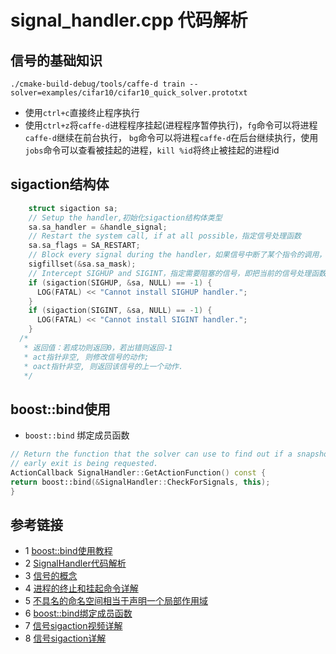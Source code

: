 # signal_handler.cpp 代码解析

## 信号的基础知识
```shell
./cmake-build-debug/tools/caffe-d train --solver=examples/cifar10/cifar10_quick_solver.prototxt
```
* 使用`ctrl+c`直接终止程序执行
* 使用`ctrl+z`将`caffe-d`进程程序挂起(进程程序暂停执行)，`fg`命令可以将进程`caffe-d`继续在前台执行，
  `bg`命令可以将进程`caffe-d`在后台继续执行，使用`jobs`命令可以查看被挂起的进程，`kill %id`将终止被挂起的进程id

## sigaction结构体
```c++
    struct sigaction sa;
    // Setup the handler,初始化sigaction结构体类型
    sa.sa_handler = &handle_signal;
    // Restart the system call, if at all possible，指定信号处理函数
    sa.sa_flags = SA_RESTART;
    // Block every signal during the handler，如果信号中断了某个指令的调用，当信号处理函数执行完毕之后将继续执行该指令
    sigfillset(&sa.sa_mask);
    // Intercept SIGHUP and SIGINT，指定需要阻塞的信号，即把当前的信号处理函数执行完毕后再处理新的信号
    if (sigaction(SIGHUP, &sa, NULL) == -1) {
      LOG(FATAL) << "Cannot install SIGHUP handler.";
    }
    if (sigaction(SIGINT, &sa, NULL) == -1) {
      LOG(FATAL) << "Cannot install SIGINT handler.";
    }
  /*
   * 返回值：若成功则返回0，若出错则返回-1
   * act指针非空, 则修改信号的动作;
   * oact指针非空, 则返回该信号的上一个动作.
   */
```
  
## boost::bind使用
* `boost::bind` 绑定成员函数
```c++
// Return the function that the solver can use to find out if a snapshot or
// early exit is being requested.
ActionCallback SignalHandler::GetActionFunction() const {
return boost::bind(&SignalHandler::CheckForSignals, this);
}
```

## 参考链接
* 1 [boost::bind使用教程](https://www.boost.org/doc/libs/1_66_0/libs/bind/doc/html/bind.html)
* 2 [SignalHandler代码解析](https://alanse7en.github.io/caffedai-ma-jie-xi-4/)
* 3 [信号的概念](https://www.freecplus.net/eec5c39aa63b45ad946f1cc08134d9f9.html)
* 4 [进程的终止和挂起命令详解](https://www.cnblogs.com/machangwei-8/p/10391440.html)
* 5 [不具名的命名空间相当于声明一个局部作用域](https://www.cnblogs.com/wkfvawl/p/10500594.html)
* 6 [boost::bind绑定成员函数](https://www.cnblogs.com/blueoverflow/p/4740093.html)
* 7 [信号sigaction视频详解](https://www.bilibili.com/video/BV145411a76x?p=6)
* 8 [信号sigaction详解](http://zyan.cc/book/linux_c/html/ch33s04.html)




